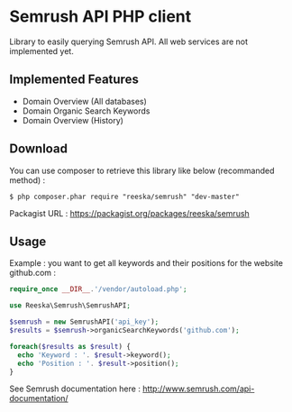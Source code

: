 Semrush API PHP client
========

Library to easily querying Semrush API. All web services are not implemented yet.

## Implemented Features
* Domain Overview (All databases)
* Domain Organic Search Keywords
* Domain Overview (History)

## Download

You can use composer to retrieve this library like below (recommanded method) :

```
$ php composer.phar require "reeska/semrush" "dev-master"
```

Packagist URL : https://packagist.org/packages/reeska/semrush

## Usage

Example : you want to get all keywords and their positions for the website github.com :

```php
require_once __DIR__.'/vendor/autoload.php';

use Reeska\Semrush\SemrushAPI;

$semrush = new SemrushAPI('api_key');
$results = $semrush->organicSearchKeywords('github.com');

foreach($results as $result) {
  echo 'Keyword : '. $result->keyword();
  echo 'Position : '. $result->position();
}
```

See Semrush documentation here : http://www.semrush.com/api-documentation/
